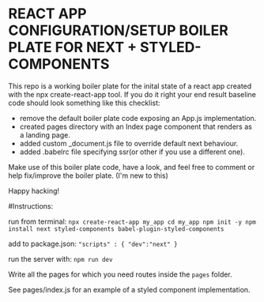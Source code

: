 # REACT APP CONFIGURATION/SETUP BOILER PLATE FOR NEXT + STYLED-COMPONENTS

This repo is a working boiler plate for the inital state of a react app created with the npx create-react-app tool.
If you do it right your end result baseline code should look something like this checklist:

+ remove the default boiler plate code exposing an App.js implementation.
+ created pages directory with an Index page component that renders as a landing page.
+ added custom \_document.js file to override default next behaviour.
+ added .babelrc file specifying ssr(or other if you use a different one).

Make use of this boiler plate code, have a look, and feel free to comment or help fix/improve the boiler plate. (I'm new to this)

Happy hacking!

#Instructions:

run from terminal: 	```npx create-react-app my_app
			   cd my_app
			   npm init -y
			   npm install next styled-components babel-plugin-styled-components```

add to package.json:	```"scripts" : {
				"dev":"next"
			   }```

run the server with: 	```npm run dev```

Write all the pages for which you need routes inside the `pages` folder.

See pages/index.js for an example of a styled component implementation.


